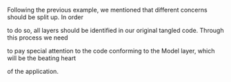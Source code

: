 Following the previous example, we mentioned that different concerns should be split up. In order

to do so, all layers should be identified in our original tangled code. Through this process we need

to pay special attention to the code conforming to the Model layer, which will be the beating heart

of the application.

